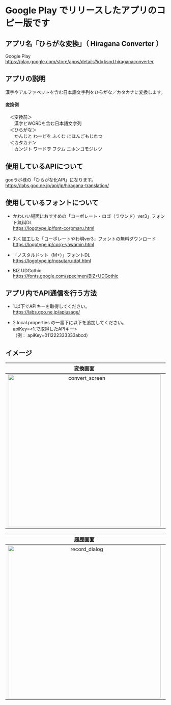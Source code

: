 # Google Play でリリースしたアプリのコピー版です
## アプリ名「ひらがな変換」（ Hiragana Converter ）
Google Play  
https://play.google.com/store/apps/details?id=ksnd.hiraganaconverter

## アプリの説明
漢字やアルファベットを含む日本語文字列をひらがな／カタカナに変換します。
#### 変換例  
　＜変換前＞  
　　漢字とWORDを含む日本語文字列  
　＜ひらがな＞  
　　かんじと わーどを ふくむ にほんごもじれつ  
　＜カタカナ＞  
　　カンジト ワードヲ フクム ニホンゴモジレツ  

## 使用しているAPIについて
gooラボ様の「ひらがな化API」になります。  
https://labs.goo.ne.jp/api/jp/hiragana-translation/

## 使用しているフォントについて

- かわいい場面におすすめの「コーポレート・ロゴ（ラウンド）ver3」フォント無料DL  
https://logotype.jp/font-corpmaru.html  

- 丸く加工した「コーポレートやわ明ver3」フォントの無料ダウンロード  
https://logotype.jp/corp-yawamin.html  

- 「ノスタルドット（M+）」フォントDL  
https://logotype.jp/nosutaru-dot.html  

- BIZ UDGothic  
https://fonts.google.com/specimen/BIZ+UDGothic  

## アプリ内でAPI通信を行う方法

- 1.以下でAPIキーを取得してください。  
https://labs.goo.ne.jp/apiusage/  

- 2.local.properties の一番下に以下を追加してください。  
apiKey=<1.で取得したAPIキー>  
（例： apiKey=011222333333abcd）

## イメージ
|変換画面|設定画面|
|:-:|:-:|
|<img width="480" alt="convert_screen" src="https://user-images.githubusercontent.com/60963155/204125570-59fb7b51-0fff-465a-ad28-4d7290aaf989.PNG"/>|<img width="480" alt="setting_dialog" src="https://user-images.githubusercontent.com/60963155/204125574-1505e36c-de19-441b-a969-623a468ff52c.PNG"/>|

|履歴画面|インフォ画面|
|:-:|:-:|
|<img width="480" alt="record_dialog" src="https://user-images.githubusercontent.com/60963155/204125577-f33773ef-3f87-4ad9-a265-3e75f8bb5a69.PNG">|<img width="480" alt="info_dialog" src="https://user-images.githubusercontent.com/60963155/204125579-daf59ad4-3019-4e23-9214-aa8e972d936e.PNG">|

